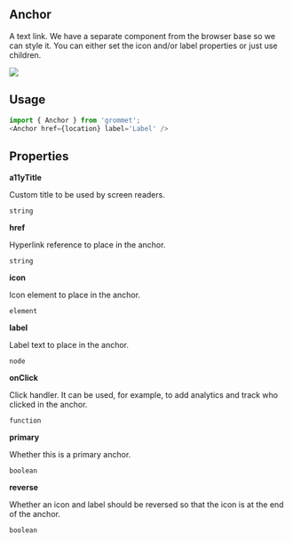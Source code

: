 ## Anchor
A text link. We have a separate component from the browser
base so we can style it. You can either set the icon and/or label properties
or just use children.

[![](https://codesandbox.io/static/img/play-codesandbox.svg)](https://codesandbox.io/s/github/grommet/grommet-sandbox?initialpath=anchor&amp;module=%2Fsrc%2FAnchor.js)
## Usage

```javascript
import { Anchor } from 'grommet';
<Anchor href={location} label='Label' />
```

## Properties

**a11yTitle**

Custom title to be used by screen readers.

```
string
```

**href**

Hyperlink reference to place in the anchor.

```
string
```

**icon**

Icon element to place in the anchor.

```
element
```

**label**

Label text to place in the anchor.

```
node
```

**onClick**

Click handler. It can be used, for example, 
    to add analytics and track who clicked in the anchor.

```
function
```

**primary**

Whether this is a primary anchor.

```
boolean
```

**reverse**

Whether an icon and label should be reversed so that the icon is at the end of the anchor.

```
boolean
```
  